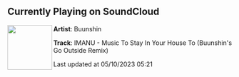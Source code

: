 ## Currently Playing on SoundCloud

[<img align="left" width="100" src="https://i1.sndcdn.com/artworks-erdlLokNVyvNQWN2-aNzHzQ-t500x500.jpg">](https://soundcloud.com/buunshin/gooutsideremix)

**Artist**: Buunshin 

**Track**: IMANU -  Music To Stay In Your House To (Buunshin's Go Outside Remix)

Last updated at 05/10/2023 05:21
